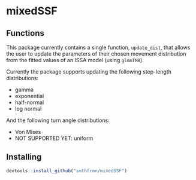 # mixedSSF

## Functions

This package currently contains a single function, `update_dist`, that allows the user to update the parameters of their chosen movement distribution from the fitted values of an ISSA model (using `glmmTMB`).

Currently the package supports updating the following step-length distributions:
- gamma
- exponential
- half-normal
- log normal

And the following turn angle distributions:
- Von Mises
- NOT SUPPORTED YET: uniform

## Installing
```r
devtools::install_github("smthfrmn/mixedSSF")
```
